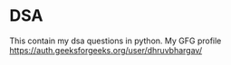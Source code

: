 # DSA
This contain my dsa questions in python.
My GFG profile
https://auth.geeksforgeeks.org/user/dhruvbhargav/
